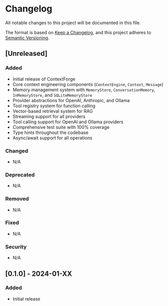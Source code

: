 # Changelog

All notable changes to this project will be documented in this file.

The format is based on [Keep a Changelog](https://keepachangelog.com/en/1.0.0/),
and this project adheres to [Semantic Versioning](https://semver.org/spec/v2.0.0.html).

## [Unreleased]

### Added
- Initial release of ContextForge
- Core context engineering components (`ContextEngine`, `Context`, `Message`)
- Memory management system with `MemoryStore`, `ConversationMemory`, `InMemoryStore`, and `SQLiteMemoryStore`
- Provider abstractions for OpenAI, Anthropic, and Ollama
- Tool registry system for function calling
- Vector-based retrieval system for RAG
- Streaming support for all providers
- Tool calling support for OpenAI and Ollama providers
- Comprehensive test suite with 100% coverage
- Type hints throughout the codebase
- Async/await support for all operations

### Changed
- N/A

### Deprecated
- N/A

### Removed
- N/A

### Fixed
- N/A

### Security
- N/A

## [0.1.0] - 2024-01-XX

### Added
- Initial release 